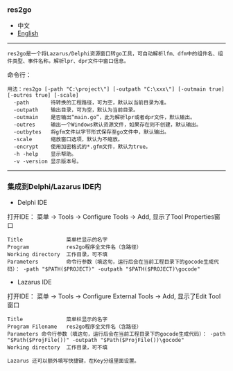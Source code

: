 ### res2go  

* 中文    
* [English](README.md)  

----

`res2go是一个将Lazarus/Delphi资源窗口转go工具，可自动解析lfm、dfm中的组件名、组件类型、事件名称。解析lpr、dpr文件中窗口信息。`  

命令行：  

```
用法：res2go [-path "C:\project\"] [-outpath "C:\xxx\"] [-outmain true] [-outres true] [-scale]
  -path       待转换的工程路径，可为空，默认以当前目录为准。
  -outpath    输出目录，可为空，默认为当前目录。
  -outmain    是否输出“main.go”，此为解析lpr或者dpr文件，默认输出。
  -outres     输出一个Windows默认资源文件，如果存在则不创建，默认输出。
  -outbytes   将gfm文件以字节形式保存至go文件中，默认输出。
  -scale      缩放窗口选项，默认为不缩放。  
  -encrypt    使用加密格式的*.gfm文件，默认为true。  
  -h -help    显示帮助。
  -v -version 显示版本号。
```

---- 

### 集成到Delphi/Lazarus IDE内 

* Delphi IDE

打开IDE： 菜单 -> Tools -> Configure Tools -> Add, 显示了Tool Properties窗口   

```
Title              菜单栏显示的名字  
Program            res2go程序全文件名（含路径）  
Working directory  工作目录，可不填  
Parameters         命令行参数（填这句，运行后会在当前工程目录下的gocode生成代码）： -path "$PATH($PROJECT)" -outpath "$PATH($PROJECT)\gocode"   
```

* Lazarus IDE  

打开IDE： 菜单 -> Tools -> Configure External Tools -> Add, 显示了Edit Tool窗口  

```
Title              菜单栏显示的名字   
Program Filename   res2go程序全文件名（含路径）   
Parameters 命令行参数（填这句，运行后会在当前工程目录下的gocode生成代码）： -path "$Path($ProjFile())" -outpath "$Path($ProjFile())\gocode"    
Working directory  工作目录，可不填   

Lazarus 还可以额外填写快捷键，在Key分组里面设置。  
```